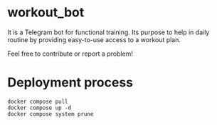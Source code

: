 # workout_bot
It is a Telegram bot for functional training. Its purpose to help in daily
routine by providing easy-to-use access to a workout plan.

Feel free to contribute or report a problem!

# Deployment process
```
docker compose pull
docker compose up -d
docker compose system prune
```
